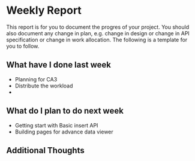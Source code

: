 # Weekly Report

This report is for you to document the progres of your project. You should also document any change in plan, e.g. change in design or change in API specification or change in work allocation. The following is a template for you to follow.

## What have I done last week

-   Planning for CA3
-   Distribute the workload
-   

## What do I plan to do next week

-   Getting start with Basic insert API
-   Building pages for advance data viewer


## Additional Thoughts

